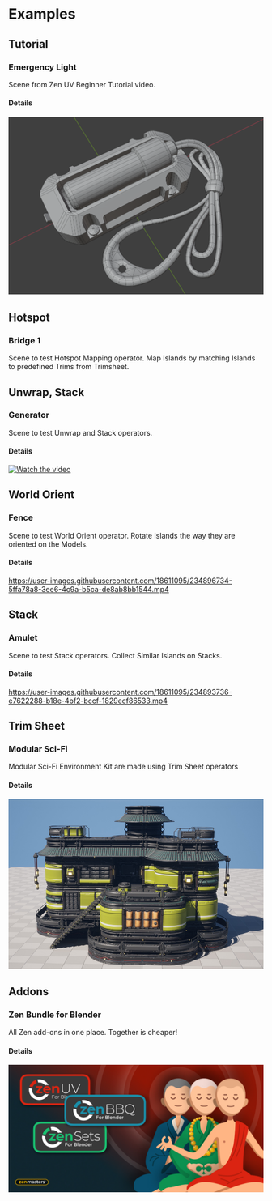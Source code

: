 # Examples

## Tutorial

### Emergency Light
Scene from Zen UV Beginner Tutorial video.

#### Details
![flashlight](../examples/images/flashlight_04.png)

[//]: # (https://github.com/zen-masters/Zen-UV/raw/master/examples/ZenUV_Light_04.zip)

## Hotspot

### Bridge 1
Scene to test Hotspot Mapping operator. 
Map Islands by matching Islands to predefined Trims from Trimsheet.

[//]: # (https://github.com/zen-masters/Zen-UV/raw/master/examples/ZenUV_Hotspot_Bridge1.zip)

## Unwrap, Stack

### Generator
Scene to test Unwrap and Stack operators. 

#### Details

[![Watch the video](https://img.youtube.com/vi/1m44KjthuFc/maxresdefault.jpg)](https://youtu.be/1m44KjthuFc)

[//]: # (https://github.com/zen-masters/Zen-UV/raw/master/examples/ZenUV_Generator_01.zip)

## World Orient

### Fence
Scene to test World Orient operator. 
Rotate Islands the way they are oriented on the Models.

#### Details
https://user-images.githubusercontent.com/18611095/234896734-5ffa78a8-3ee6-4c9a-b5ca-de8ab8bb1544.mp4

[//]: # (https://github.com/zen-masters/Zen-UV/raw/master/examples/ZenUV_WorldOrient_Example_01.zip)

## Stack

### Amulet
Scene to test Stack operators.
Collect Similar Islands on Stacks.

#### Details
https://user-images.githubusercontent.com/18611095/234893736-e7622288-b18e-4bf2-bccf-1829ecf86533.mp4

[//]: # (https://github.com/zen-masters/Zen-UV/raw/master/examples/ZenUV_Stack_Example_01.zip)

## Trim Sheet

### Modular Sci-Fi
Modular Sci-Fi Environment Kit are made using Trim Sheet operators

#### Details
![](../examples/images/preview.jpg)

[//]: # (https://github.com/zen-masters/Zen-UV/raw/master/examples/ZenUV_SciFi_TrimSheet_01.zip)

## Addons

### Zen Bundle for Blender
All Zen add-ons in one place.
Together is cheaper!

#### Details
![bundle_image](../mkdocs/img/banners/bmarket-zen-bundle.jpg)

[comment]: # (https://www.blendermarket.com/products/zen-bundle)
